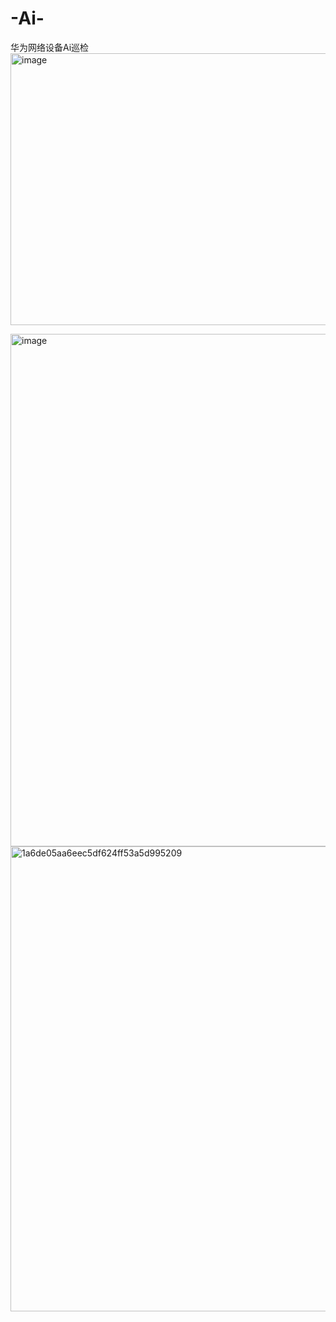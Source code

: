 # -Ai-
华为网络设备Ai巡检
<img width="1080" height="435" alt="image" src="https://github.com/user-attachments/assets/4f309ba7-416e-4cc6-8fd2-cdeb937a16ab" />

<img width="1495" height="820" alt="image" src="https://github.com/user-attachments/assets/f3a356c0-aa88-4048-ad52-c0cd6ac28435" />
<img width="1361" height="744" alt="1a6de05aa6eec5df624ff53a5d995209" src="https://github.com/user-attachments/assets/e83c846b-da32-4576-b57d-10f2fed68269" />
